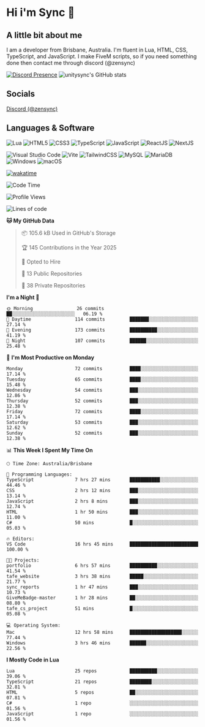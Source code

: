 # Hi i'm Sync 👋

## A little bit about me
I am a developer from Brisbane, Australia. I'm fluent in Lua, HTML, CSS, TypeScript, and JavaScript. I make FiveM scripts, so if you need something done then contact me through discord (@zensync)

[![Discord Presence](https://lanyard.cnrad.dev/api/265742868587479050)](https://discord.com/users/265742868587479050)
![unitysync's GitHub stats](https://github-readme-stats.vercel.app/api?username=unitysync&show_icons=true&theme=ambient_gradient)

## Socials
<p><a href="https://discord.com/users/265742868587479050">Discord (@zensync)</a></p>

## Languages & Software
![Lua](https://img.shields.io/badge/lua-%232C2D72.svg?style=for-the-badge&logo=lua&logoColor=white) ![HTML5](https://img.shields.io/badge/html5-%23E34F26.svg?style=for-the-badge&logo=html5&logoColor=white) ![CSS3](https://img.shields.io/badge/css3-%231572B6.svg?style=for-the-badge&logo=css3&logoColor=white) ![TypeScript](https://img.shields.io/badge/TypeScript-3178C6?logo=typescript&logoColor=fff&style=for-the-badge) ![JavaScript](https://img.shields.io/badge/javascript-%23323330.svg?style=for-the-badge&logo=javascript&logoColor=%23F7DF1E) ![ReactJS](https://shields.io/badge/react-black?logo=react&style=for-the-badge) ![NextJS](https://img.shields.io/badge/next.js-000000?style=for-the-badge&logo=nextdotjs&logoColor=white)

![Visual Studio Code](https://custom-icon-badges.demolab.com/badge/Visual%20Studio%20Code-0078d7.svg?logo=vsc&logoColor=white&style=for-the-badge) ![Vite](https://img.shields.io/badge/Vite-646CFF?style=for-the-badge&logo=Vite&logoColor=white) ![TailwindCSS](https://img.shields.io/badge/tailwindcss-%2338B2AC.svg?style=for-the-badge&logo=tailwind-css&logoColor=white) ![MySQL](https://img.shields.io/badge/MySQL-4479A1?style=for-the-badge&logo=mysql&logoColor=white) ![MariaDB](https://img.shields.io/badge/MariaDB-003545?style=for-the-badge&logo=mariadb&logoColor=white) ![Windows](https://custom-icon-badges.demolab.com/badge/Windows-0078D6?logo=windows11&logoColor=white&style=for-the-badge) ![macOS](https://img.shields.io/badge/macOS-000000?logo=apple&logoColor=F0F0F0&style=for-the-badge)

[![wakatime](https://wakatime.com/badge/user/018c590e-972a-4f9d-bbc0-f77a1b8e8227.svg?style=for-the-badge)](https://wakatime.com/@unitysync)

<!--START_SECTION:waka-->
![Code Time](http://img.shields.io/badge/Code%20Time-393%20hrs%2016%20mins-blue)

![Profile Views](http://img.shields.io/badge/Profile%20Views-13-blue)

![Lines of code](https://img.shields.io/badge/From%20Hello%20World%20I%27ve%20Written-381.9%20thousand%20lines%20of%20code-blue)

**🐱 My GitHub Data** 

> 📦 105.6 kB Used in GitHub's Storage 
 > 
> 🏆 145 Contributions in the Year 2025
 > 
> 💼 Opted to Hire
 > 
> 📜 13 Public Repositories 
 > 
> 🔑 38 Private Repositories 
 > 
**I'm a Night 🦉** 

```text
🌞 Morning                26 commits          ██░░░░░░░░░░░░░░░░░░░░░░░   06.19 % 
🌆 Daytime                114 commits         ███████░░░░░░░░░░░░░░░░░░   27.14 % 
🌃 Evening                173 commits         ██████████░░░░░░░░░░░░░░░   41.19 % 
🌙 Night                  107 commits         ██████░░░░░░░░░░░░░░░░░░░   25.48 % 
```
📅 **I'm Most Productive on Monday** 

```text
Monday                   72 commits          ████░░░░░░░░░░░░░░░░░░░░░   17.14 % 
Tuesday                  65 commits          ████░░░░░░░░░░░░░░░░░░░░░   15.48 % 
Wednesday                54 commits          ███░░░░░░░░░░░░░░░░░░░░░░   12.86 % 
Thursday                 52 commits          ███░░░░░░░░░░░░░░░░░░░░░░   12.38 % 
Friday                   72 commits          ████░░░░░░░░░░░░░░░░░░░░░   17.14 % 
Saturday                 53 commits          ███░░░░░░░░░░░░░░░░░░░░░░   12.62 % 
Sunday                   52 commits          ███░░░░░░░░░░░░░░░░░░░░░░   12.38 % 
```


📊 **This Week I Spent My Time On** 

```text
🕑︎ Time Zone: Australia/Brisbane

💬 Programming Languages: 
TypeScript               7 hrs 27 mins       ███████████░░░░░░░░░░░░░░   44.46 % 
CSS                      2 hrs 12 mins       ███░░░░░░░░░░░░░░░░░░░░░░   13.14 % 
JavaScript               2 hrs 8 mins        ███░░░░░░░░░░░░░░░░░░░░░░   12.74 % 
HTML                     1 hr 50 mins        ███░░░░░░░░░░░░░░░░░░░░░░   11.00 % 
C#                       50 mins             █░░░░░░░░░░░░░░░░░░░░░░░░   05.03 % 

🔥 Editors: 
VS Code                  16 hrs 45 mins      █████████████████████████   100.00 % 

🐱‍💻 Projects: 
portfolio                6 hrs 57 mins       ██████████░░░░░░░░░░░░░░░   41.54 % 
tafe_website             3 hrs 38 mins       █████░░░░░░░░░░░░░░░░░░░░   21.77 % 
sync_reports             1 hr 47 mins        ███░░░░░░░░░░░░░░░░░░░░░░   10.73 % 
GiveMeBadge-master       1 hr 28 mins        ██░░░░░░░░░░░░░░░░░░░░░░░   08.80 % 
tafe_cs_project          51 mins             █░░░░░░░░░░░░░░░░░░░░░░░░   05.08 % 

💻 Operating System: 
Mac                      12 hrs 58 mins      ███████████████████░░░░░░   77.44 % 
Windows                  3 hrs 46 mins       ██████░░░░░░░░░░░░░░░░░░░   22.56 % 
```

**I Mostly Code in Lua** 

```text
Lua                      25 repos            ██████████░░░░░░░░░░░░░░░   39.06 % 
TypeScript               21 repos            ████████░░░░░░░░░░░░░░░░░   32.81 % 
HTML                     5 repos             ██░░░░░░░░░░░░░░░░░░░░░░░   07.81 % 
C#                       1 repo              ░░░░░░░░░░░░░░░░░░░░░░░░░   01.56 % 
JavaScript               1 repo              ░░░░░░░░░░░░░░░░░░░░░░░░░   01.56 % 
```




<!--END_SECTION:waka-->
